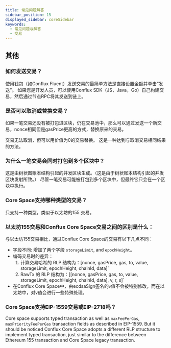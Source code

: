 ```yaml
---
title: 常见问题解答
sidebar_position: 15
displayed_sidebar: coreSidebar
keywords:
  - 常见问题与解答
  - 交易
---
```


## 其他

### 如何发送交易？

使用钱包（如Conflux Fluent）发送交易的最简单方法是直接设置金额并单击“发送”。 如果您是开发人员，可以使用Conflux SDK（JS，Java，Go）自己构建交易，然后通过节点RPC将其发送到链上。

### 是否可以取消或替换交易？

如果一笔交易还没有被打包进区块，仍在交易池中，那么可以通过发送一个新交易，nonce相同但是gasPrice更高的方式，替换原来的交易。

交易无法取消，但可以用价值为0的交易替换。 这是一种达到与取消交易相同结果的方法。

### 为什么一笔交易会同时打包到多个区块中？

这是由树状图账本结构引起的并发区块生成。（这是由于树状账本结构引起的并发区块发射所致。） 尽管一笔交易可能被打包到多个区块中，但最终它只会在一个区块中执行。

### Core Space支持哪种类型的交易？

只支持一种类型，类似于以太坊的155 交易。

### 以太坊155交易和Conflux Core Space交易之间的区别是什么：

与以太坊155交易相比，通过Conflux Core Space的交易有以下几点不同：

- 字段不同: 增加了两个字段 `storageLimit`, and `epochHeight`。
- 编码交易时的差异：
  1. 计算交易哈希的 RLP 结构为：[nonce, gasPrice, gas, to, value, storageLimit, epochHeight, chainId, data]\`
  2. RawTx 的 RLP 结构为：[[nonce, gasPrice, gas, to, value, storageLimit, epochHeight, chainId, data], v, r, s]\`
- 在Conflux Core Space中，由ecdsaSign签名的`v`值不会被特别修改，而在以太坊中，对v值会进行一些特殊处理。

### Core Space支持EIP-1559交易或EIP-2718吗？

Core space supports typed transaction as well as `maxFeePerGas`, `maxPriorityFeePerGas` transaction fields as described in EIP-1559. But it should be noticed Conflux Core Space adopts a different RLP structure to implement typed transaction, just similar to the difference between Ethereum 155 transaction and Core Space legacy transaction.
